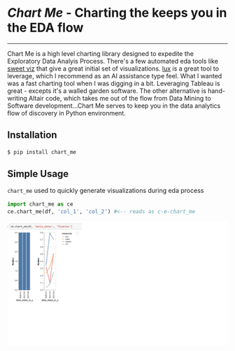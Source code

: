 # _Chart Me_ - Charting the keeps you in the EDA flow

---

Chart Me is a high level charting library designed to expedite the Exploratory Data Analyis Process. There's a few automated eda tools like [sweet viz](https://pypi.org/project/sweetviz/) that give a great initial set of visualizations. [lux](https://github.com/lux-org/lux) is a great tool to leverage, which I recommend as an AI assistance type feel. What I wanted was a fast charting tool when I was digging in a bit. Leveraging Tableau is great - excepts it's a walled garden software. The other alternative is hand-writing Altair code, which takes me out of the flow from Data Mining to Software development...Chart Me serves to keep you in the data analytics flow of discovery in Python environment.

## Installation

```bash
$ pip install chart_me
```

## Simple Usage

`chart_me` used to quickly generate visualizations during eda process

```python
import chart_me as ce
ce.chart_me(df, 'col_1', 'col_2') #<-- reads as c-e-chart_me

```

![example](https://github.com/lgarzia/chart_me/blob/master/docs/source/_static/Example_Screenshot.png?raw=true)
